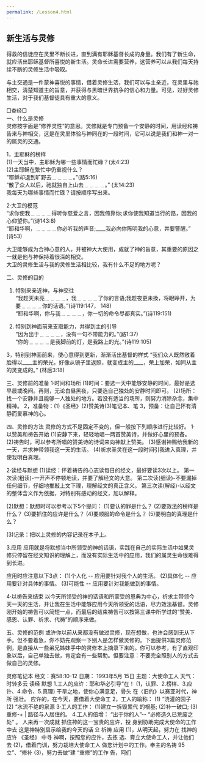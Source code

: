 ```yaml
---
permalink: /Lesson4.html
---
```


<h2>新生活与灵修</h2>

得救的信徒应在灵里不断长进，直到满有耶稣基督长成的身量。我们有了新生命，就应活出耶稣基督所喜悦的新生活。灵命长进需要营养，这营养可以从我们每天持续不断的灵修生活中吸取。

与主交通是一件蒙神喜悦的事情，借着灵修生活，我们可以与主亲近，在灵里与祂相交，清楚知道主的旨意，并获得与黑暗世界抗争的信心和力量。可见，过好灵修生活，对于我们基督徒具有重大的意义。

□查经□  
一、什么是灵修  
灵修按字面是“修养灵性”的意思。灵修就是专门预备一个安静的时间，用读经和祷告来与神相交，这是在灵里体验与神同在的一段时间，它可以说是我们和神一对一的属灵的交通。

1，主耶稣的榜样  
(1)一天当中，主耶稣为哪一些事情而忙碌？(太4:23)  
(2)主耶稣在繁忙中仍重视什么？  
"耶稣却退到旷野去﹍﹍﹍﹍。”(路5:16)  
“散了众人以后，祂就独自上山去﹍﹍﹍﹍。” (太14:23)  
我每天为哪些事情而忙碌？请按顺序写出来。

2·大卫的模范  
“求你使我﹍﹍﹍﹍得听你慈爱之言，因我倚靠你;求你使我知道当行的路，因我的心仰望你。”(诗143:8)  
“耶和华啊，﹍﹍﹍﹍你必听我的声音;____我必向你陈明我的心意，并要警醒。” (诗53)

大卫能够成为合神心意的人，并被神大大使用，成就了神的旨意，其重要的原因之一就是他与神保持着很深的相交。  
大卫的灵修生活与我的灵修生活相比较，我有什么不足的地方呢？

二、灵修的目的

1. 特别来亲近神，与神交往  
“我趁天未亮﹍﹍﹍﹍，我﹍﹍﹍﹍了你的言语;我趁夜更未換，将眼睁开，为要﹍﹍﹍﹍你的话语。”(诗119:147， 148)  
“耶和华啊，你与我﹍﹍﹍﹍，你一切的命令尽都真实。”(诗119:151)

2. 特别到神面前来支取能力，并得到主的引导  
“因为出于﹍﹍﹍﹍，没有一句不带能力的。”(路1:37)  
“你的﹍﹍﹍﹍是我脚前的灯，是我路上的光。”(诗119:105)

3，特别到神面前来，使心意得到更新，渐渐活出基督的样式
“我们众人既然敞着脸得以____主的荣光，好像从镜子里返照，就变成主的____，荣上加荣，如同从主的灵变成的。” (林后3:18)

三、灵修前的准备
1·时间和场所
(1)时间：要选一天中能够安静的时间，最好是选早晨或晚间。再则，无论白昼黑夜，只要选自己独处的安静时间即可。
(2)场所：找一个安静并且能够一人独处的地方。若没有适当的场所，则努力消除杂念，集中精神。
2，准备物：(1)《圣经》(2)赞美诗(3)笔记本、笔
3，预备：让自己怀有清静而爱慕神的心。

四、灵修的方法
灵修的方式不是固定不变的，但一般按下列顺序进行比较好。
1·以赞美和祷告开始
(1)安静下来，轻轻地唱一两首赞美诗，并做好心里的预备。
(2)祷告时，可以参考所唱的赞美诗的诗词来向神献上赞美。
(3)感谢神赐给我新的一天，并求神带领我这一天的生活。
(4)祈求圣灵在这一段时间引我进入真理，并使我明白真理。

2·读经与默想
(1)读经：怀着祷告的心志读每日的经文，最好要读3次以上。
第一次读(粗读)-一开声不停顿地读，并要了解经文的大意。
第二次读(细读)-不要漏掉任何细节，仔细地推敲上文下理，理解经文的真正含义。
第三次读(解经)-以经文的整体含义作为依据，对特别有感动的经文，加以解释。

(2)默想：默想时可以参考以下5个提问：
(1)要认的罪是什么？
(2)要效法的榜样是什么？
(3)要抓住的应许是什么？
(4)要顺服的命令是什么？
(5)要明白的真理是什么？

(3)记录：把以上灵修的内容记录在本子上。

3.应用
应用就是将默想当中所领受的神的话语，实践在自己的实际生活中如果灵修只停留在经文知识的理解上，而没有实际生活中的应用，我们的属灵生命很难得到长进。

应用时应注意以下3点：
(1)个人化 -- 应用要针对我个人的生活。
(2)具体化 -- 应用要针对具体的事情。
(3)可能性 -- 应用要针对我能做到的事情。

4·以祷告来结束
以今天所领受的神的话语和所蒙受的恩典为中心，祈求主带领今天一天的生活，并让我在生活中能够应用今天所领受的话语，尽力效法基督。灵修刚开始的祷告可以简短一点，而最后的结束祷告可以按第三课中所学过的“赞美、感恩、认罪、祈求、代祷”的顺序来做。

五、灵修的范例
或许你以前从来都没有做过灵修，现在想做，也许会感到无从下手。但不要着急，你不妨先观察一下别人是怎样做灵修的。下面提供3篇灵修范例，是直接从一些弟兄姊妹手中的灵修本上摘录下来的。你可以参考，有了直观印象以后，自己单独去做，肯定会有一些帮助。但要注意：不要完全照别人的方式去做自己的灵修。

灵修笔记本
经文：赛58:10-12
日期： 1993年5月 15日
主题：大使命工人
天气：时转多云
读经
默想
1.工人的应许：耶和华必引导“在！ (1，认罪、2.榜样、3.应许、4.命令、5.真理)
干旱之地，使你心满意足，骨头
在〈旧约》以赛亚时代，神所
强壮。
应许的，在今天，要借着大使命工
2，工人的喻称： (1) “浇灌的园子
(2) “水流不绝的泉源
3·工人的工作： (1)建立一拆毁累代
的根基; (2)补一破口; (3)重修-+ |
路径与人居住的。
4.工人的倍增： “出于你的人”--
“必修造久已荒废之处” 。
人来再一次成就
抓住神的这一宝贵的应许，投
身到协助完成大使命的工作中去
这是神特别启示给我的今天的话
요
祈祷
应用
(1)，从明天起，努力在
找神的应许
《圣经》
中寻
神啊，按照您的应许，去拣
选、膏立大使命工人，并让他们去
(2)，借着门训，努力栽培大使命工人
做您计划中的工作。奉主的名祷
95
立”、“修补
(3)，努力去做“建
“重修”的工作
告，阿们
